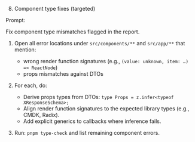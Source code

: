 8. Component type fixes (targeted)

Prompt:

Fix component type mismatches flagged in the report.

1. Open all error locations under `src/components/**` and `src/app/**` that mention:
   - wrong render function signatures (e.g., `(value: unknown, item: …) => ReactNode`)
   - props mismatches against DTOs
2. For each, do:
   - Derive props types from DTOs: `type Props = z.infer<typeof XResponseSchema>;`
   - Align render function signatures to the expected library types (e.g., CMDK, Radix).
   - Add explicit generics to callbacks where inference fails.

3. Run: `pnpm type-check` and list remaining component errors.
